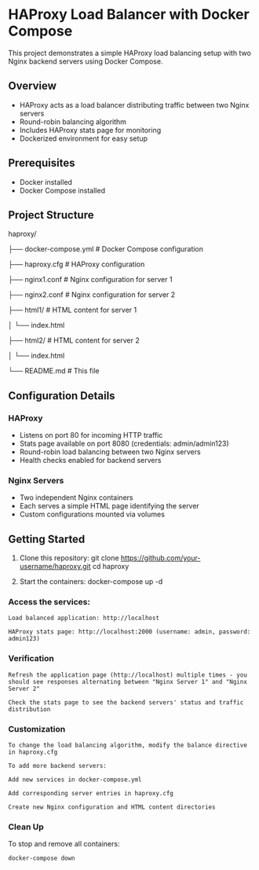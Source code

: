 # HAProxy Load Balancer with Docker Compose

This project demonstrates a simple HAProxy load balancing setup with two Nginx backend servers using Docker Compose.

## Overview

- HAProxy acts as a load balancer distributing traffic between two Nginx servers
- Round-robin balancing algorithm
- Includes HAProxy stats page for monitoring
- Dockerized environment for easy setup

## Prerequisites

- Docker installed
- Docker Compose installed

## Project Structure
haproxy/

├── docker-compose.yml # Docker Compose configuration

├── haproxy.cfg # HAProxy configuration

├── nginx1.conf # Nginx configuration for server 1

├── nginx2.conf # Nginx configuration for server 2

├── html1/ # HTML content for server 1

│ └── index.html

├── html2/ # HTML content for server 2

│ └── index.html

└── README.md # This file


## Configuration Details

### HAProxy
- Listens on port 80 for incoming HTTP traffic
- Stats page available on port 8080 (credentials: admin/admin123)
- Round-robin load balancing between two Nginx servers
- Health checks enabled for backend servers

### Nginx Servers
- Two independent Nginx containers
- Each serves a simple HTML page identifying the server
- Custom configurations mounted via volumes

## Getting Started

1. Clone this repository:
   git clone https://github.com/your-username/haproxy.git
   cd haproxy


2. Start the containers:
    docker-compose up -d

### Access the services:
    
    Load balanced application: http://localhost
    
    HAProxy stats page: http://localhost:2000 (username: admin, password: admin123)


### Verification
    Refresh the application page (http://localhost) multiple times - you should see responses alternating between "Nginx Server 1" and "Nginx Server 2"
    
    Check the stats page to see the backend servers' status and traffic distribution

### Customization
    To change the load balancing algorithm, modify the balance directive in haproxy.cfg
    
    To add more backend servers:
    
    Add new services in docker-compose.yml
    
    Add corresponding server entries in haproxy.cfg
    
    Create new Nginx configuration and HTML content directories

### Clean Up
To stop and remove all containers:

    docker-compose down
